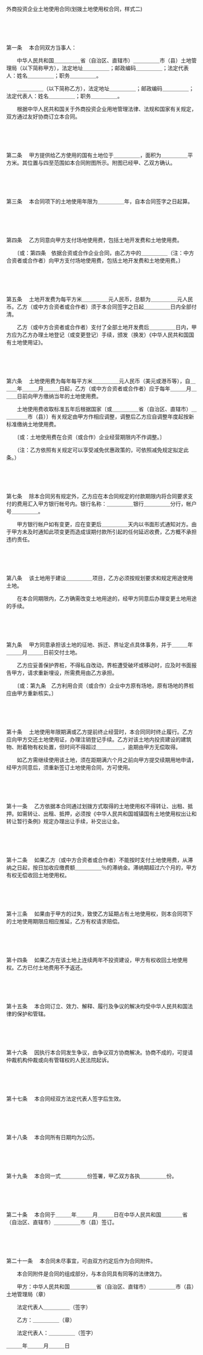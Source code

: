 



外商投资企业土地使用合同(划拨土地使用权合同，样式二)



 

　　

　　

第一条
　本合同双方当事人：

　　中华人民共和国＿＿＿＿＿省（自治区、直辖市）＿＿＿＿＿市（县）土地管理局（以下简称甲方），法定地址＿＿＿＿＿；邮政编码＿＿＿＿＿；法定代表人：姓名＿＿＿＿＿；职务＿＿＿＿＿。

　　＿＿＿＿＿（以下简称乙方），法定地址＿＿＿＿＿；邮政编码＿＿＿＿＿；法定代表人：姓名＿＿＿＿＿；职务＿＿＿＿＿。

　　根据中华人民共和国关于外商投资企业用地管理法律、法规和国家有关规定，双方通过友好协商订立本合同。

　　

　　

第二条
　甲方提供给乙方使用的国有土地位于＿＿＿＿＿，面积为＿＿＿＿＿平方米。其位置与四至范围如本合同附图所示。附图已经甲、乙双方确认。

　　

　　

第三条
　本合同项下的土地使用年限为＿＿＿＿＿年，自本合同签字之日起算。

　　

　　

第四条
　乙方同意向甲方支付场地使用费，包括土地开发费和土地使用费。

　　〔或：第四条　依据合资或合作企业合同，由乙方中的＿＿＿＿＿（注：中方合资者或合作者）向甲方支付场地使用费，包括土地开发费和土地使用费。〕

　　

　　

第五条
　土地开发费为每平方米＿＿＿＿＿元人民币，总额为＿＿＿＿＿元人民币。乙方（或中方合资者或合作者）须于本合同签字之日起＿＿＿＿＿日内全部付清。

　　乙方（或中方合资者或合作者）支付了全部土地开发费后＿＿＿＿＿日内，甲方应为乙方办理土地登记（或变更登记）手续，颁发（换发）《中华人民共和国国有土地使用证》。

　　

　　

第六条
　土地使用费为每年每平方米＿＿＿＿＿元人民币（美元或港币等），自＿＿＿年＿＿＿月＿＿＿日起，乙方（或中方合资者或合作者）应于每年＿＿＿月＿＿＿日前向甲方缴纳当年的土地使用费。

　　土地使用费收取标准五年后根据国家〔或＿＿＿＿＿省（自治区、直辖市）＿＿＿＿＿市（县）〕有关规定由甲方作相应调整，调整后乙方应自调整年度起按新标准缴纳土地使用费。

　　〔或：土地使用费在合资（或合作）企业经营期限内不作调整。〕

　　（注：乙方依照有关规定可以享受减免优惠政策的，可依照减免规定拟定此条。）

　　

　　

第七条
　除本合同另有规定外，乙方应在本合同规定的付款期限内将合同要求支付的费用汇入甲方银行帐号内。银行名称：＿＿＿＿＿银行＿＿＿＿＿分行，帐户号＿＿＿＿＿。

　　甲方银行帐户如有变更，应在变更后＿＿＿＿＿天内以书面形式通知对方。由于甲方未及时通知此项变更而造成误期付款所引起的任何延迟收费，乙方概不承担违约责任。

　　

　　

第八条
　该土地用于建设＿＿＿＿＿项目，乙方必须按规划要求和规定用途使用土地。

　　在本合同期限内，乙方确需改变土地用途的，经甲方同意后办理变更土地用途的手续。

　　

　　

第九条
　甲方同意承担该土地的征地、拆迁、界址定点具体事务，并于＿＿＿年＿＿＿月＿＿＿日前交付土地。

　　乙方应妥善保护界桩，不得私自改动，界桩遭受破坏或移动时，应及时书面报告甲方，请求重新埋设，所需费用由乙方承担。

　　〔或：第九条　乙方利用合资（或合作）企业中方原有场地，原有场地的界桩应由甲方重新核实。〕

　　

　　

第十条
　土地使用年限期满或乙方提前终止经营时，本合同同时终止履行。乙方应向甲方交还土地使用证，办理注销登记手续。乙方对该土地内投资建设的建筑物、附着物有权处置，但时间不得超过＿＿＿＿＿，逾期由甲方无偿取得。

　　如乙方需继续使用该土地，须在距期满六个月之前向甲方提交续期用地申请，经甲方同意后，须重新签订土地使用合同，方可使用。

　　

　　

第十一条
　乙方依据本合同通过划拨方式取得的土地使用权不得转让、出租、抵押。如需转让、出租、抵押，必须按《中华人民共和国城镇国有土地使用权出让和转让暂行条例》规定办理出让手续，补交出让金。

　　

　　

第十二条
　如果乙方（或中方合资者或合作者）不能按时支付土地使用费，从滞纳之日起，按日加收应缴费额＿＿＿＿＿％的滞纳金。滞纳期超过六个月的，甲方有权无偿收回土地使用权。

　　

　　

第十三条
　如果由于甲方的过失，致使乙方延期占有土地使用权，则本合同项下的土地使用期限应相应推延，乙方有权请求赔偿。

　　

　　

第十四条
　如果乙方在该土地上连续两年不投资建设，甲方有权收回土地使用权。乙方已付土地费用不予返还。

　　

　　

第十五条
　本合同订立、效力、解释、履行及争议的解决均受中华人民共和国法律的保护和管辖。

　　

　　

第十六条
　因执行本合同发生争议，由争议双方协商解决。协商不成的，可提请仲裁机构仲裁或向有管辖权的人民法院起诉。

　　

　　

第十七条
　本合同经双方法定代表人签字后生效。

　　

　　

第十八条
　本合同所有日期均为公历。

　　

　　

第十九条
　本合同一式＿＿＿＿＿份签署，甲乙双方各执＿＿＿＿＿份。

　　

　　

第二十条
　本合同于＿＿＿年＿＿＿月＿＿＿日在中华人民共和国＿＿＿＿省（自治区、直辖市）＿＿＿＿＿市（县）签订。

　　

　　

第二十一条
　本合同未尽事宜，可由双方约定后作为合同附件。

　　本合同附件是合同的组成部分，与本合同具有同等的法律效力。　　

　　甲方：中华人民共和国＿＿＿＿＿省（自治区、直辖市）＿＿＿＿＿市（县）土地管理局（章）

　　法定代表人＿＿＿＿＿（签字）

　　乙方：＿＿＿＿＿（章）

　　法定代表人：＿＿＿＿＿（签字）　　　　　　　　　　　　　　　　　　　　　　　　


 ＿＿＿年＿＿＿月＿＿＿日

